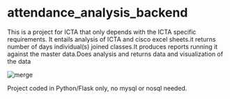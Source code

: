 # attendance_analysis_backend

This is a project for ICTA that only depends with the ICTA specific requirements.
It entails analysis of ICTA and cisco excel sheets.it returns number of days individual(s)
joined classes.It produces reports running it against the master data.Does analysis and returns data and visualization of the data


![merge](https://github.com/user-attachments/assets/89a77825-4634-4355-9cf8-ec52690fe165)


Project coded in Python/Flask only, no mysql or nosql needed.

